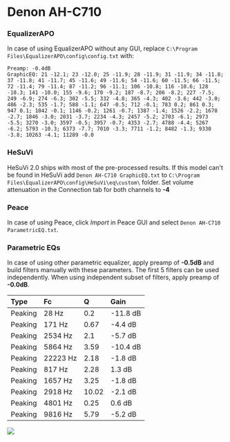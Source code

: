 # Denon AH-C710

### EqualizerAPO
In case of using EqualizerAPO without any GUI, replace `C:\Program Files\EqualizerAPO\config\config.txt`
with:
```
Preamp: -0.4dB
GraphicEQ: 21 -12.1; 23 -12.0; 25 -11.9; 28 -11.9; 31 -11.9; 34 -11.8; 37 -11.8; 41 -11.7; 45 -11.6; 49 -11.6; 54 -11.6; 60 -11.5; 66 -11.5; 72 -11.4; 79 -11.4; 87 -11.2; 96 -11.1; 106 -10.8; 116 -10.6; 128 -10.3; 141 -10.0; 155 -9.6; 170 -9.2; 187 -8.7; 206 -8.2; 227 -7.5; 249 -6.9; 274 -6.3; 302 -5.5; 332 -4.8; 365 -4.3; 402 -3.6; 442 -3.0; 486 -2.3; 535 -1.7; 588 -1.1; 647 -0.5; 712 -0.1; 783 0.2; 861 0.3; 947 0.1; 1042 -0.1; 1146 -0.2; 1261 -0.7; 1387 -1.4; 1526 -2.2; 1678 -2.7; 1846 -3.0; 2031 -3.7; 2234 -4.3; 2457 -5.2; 2703 -6.1; 2973 -5.5; 3270 -3.0; 3597 -0.5; 3957 -0.7; 4353 -2.7; 4788 -4.4; 5267 -6.2; 5793 -10.3; 6373 -7.7; 7010 -3.3; 7711 -1.2; 8482 -1.3; 9330 -3.8; 10263 -4.1; 11289 -0.0
```

### HeSuVi
HeSuVi 2.0 ships with most of the pre-processed results. If this model can't be found in HeSuVi add
`Denon AH-C710 GraphicEQ.txt` to `C:\Program Files\EqualizerAPO\config\HeSuVi\eq\custom\` folder.
Set volume attenuation in the Connection tab for both channels to **-4**

### Peace
In case of using Peace, click *Import* in Peace GUI and select `Denon AH-C710 ParametricEQ.txt`.

### Parametric EQs
In case of using other parametric equalizer, apply preamp of **-0.5dB** and build filters manually
with these parameters. The first 5 filters can be used independently.
When using independent subset of filters, apply preamp of **-0.0dB**.

| Type    | Fc       |     Q | Gain     |
|:--------|:---------|:------|:---------|
| Peaking | 28 Hz    |  0.2  | -11.8 dB |
| Peaking | 171 Hz   |  0.67 | -4.4 dB  |
| Peaking | 2534 Hz  |  2.1  | -5.7 dB  |
| Peaking | 5864 Hz  |  3.59 | -10.4 dB |
| Peaking | 22223 Hz |  2.18 | -1.8 dB  |
| Peaking | 817 Hz   |  2.28 | 1.3 dB   |
| Peaking | 1657 Hz  |  3.25 | -1.8 dB  |
| Peaking | 2918 Hz  | 10.02 | -2.1 dB  |
| Peaking | 4801 Hz  |  0.25 | 0.6 dB   |
| Peaking | 9816 Hz  |  5.79 | -5.2 dB  |

![](https://raw.githubusercontent.com/jaakkopasanen/AutoEq/master/results/headphonecom/sbaf-serious/Denon%20AH-C710/Denon%20AH-C710.png)